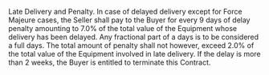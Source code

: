 Late Delivery and Penalty. In case of delayed delivery except for Force Majeure cases, the Seller shall pay to the Buyer for every 9 days of delay penalty amounting to 7.0% of the total value of the Equipment whose delivery has been delayed. Any fractional part of a days is to be considered a full days. The total amount of penalty shall not however, exceed 2.0% of the total value of the Equipment involved in late delivery. If the delay is more than 2 weeks, the Buyer is entitled to terminate this Contract.